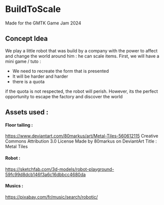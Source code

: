 # BuildToScale
Made for the GMTK Game Jam 2024

## Concept Idea
We play a little robot that was build by a company with the power to affect and change the world around him : he can scale items. First, we will have a mini game / tuto :

- We need to recreate the form that is presented
- It will be harder and harder
- there is a quota


if the quota is not respected, the robot will perish. However, its the perfect opportunity to escape the factory and discover the world




## Assets used :

#### Floor tailing :
https://www.deviantart.com/80markus/art/Metal-Tiles-560612115
Creative Commons Attribution 3.0 License
Made by 80markus on DeviantArt
Title : Metal Tiles


#### Robot :
https://sketchfab.com/3d-models/robot-playground-59fc99d8dcb146f3a6c16dbbcc4680da

#### Musics :
https://pixabay.com/fr/music/search/robotic/